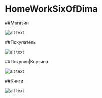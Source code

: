# HomeWorkSixOfDima

##Магазин

![alt text]([https://github.com/darkdeaddaset/HomeWorkSixOfDima/blob/main/Result/One.PNG])

##Покупатель

![alt text]([https://github.com/darkdeaddaset/HomeWorkSixOfDima/blob/main/Result/One.PNG])

##Покупки|Корзина

![alt text]([https://github.com/darkdeaddaset/HomeWorkSixOfDima/blob/main/Result/Three.PNG])

##Книги

![alt text]([https://github.com/darkdeaddaset/HomeWorkSixOfDima/blob/main/Result/Four.PNG])
